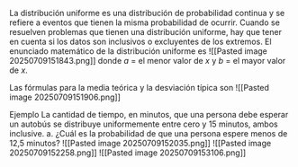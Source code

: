 La distribución uniforme es una distribución de probabilidad continua y se refiere a eventos que tienen la misma probabilidad de ocurrir. Cuando se resuelven problemas que tienen una distribución uniforme, hay que tener en cuenta si los datos son inclusivos o excluyentes de los extremos.
El enunciado matemático de la distribución uniforme es
![[Pasted image 20250709151843.png]]
donde _a_ = el menor valor de _x_ y _b_ = el mayor valor de _x_.

Las fórmulas para la media teórica y la desviación típica son
![[Pasted image 20250709151906.png]]

Ejemplo
La cantidad de tiempo, en minutos, que una persona debe esperar un autobús se distribuye uniformemente entre cero y 15 minutos, ambos inclusive.
a. ¿Cuál es la probabilidad de que una persona espere menos de 12,5 minutos?
![[Pasted image 20250709152035.png]]
![[Pasted image 20250709152258.png]]
![[Pasted image 20250709153106.png]]